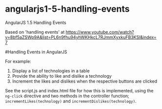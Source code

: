 # angularjs1-5-handling-events
AngularJS 1.5 Handling Events

Based on 'handling events' at https://www.youtube.com/watch?v=8bf5aZSWp9A&list=PL6n9fhu94yhWKHkcL7RJmmXyxkuFB3KSl&index=7

#Handling Events in AngularJS

For example:

1. Display a list of technologies in a table
2. Provide the ability to like and dislike a technology
3. Increment the likes and dislikes when the respective buttons are clicked

See the script.js and index.html file for how this is implemented, using the ```ng-click``` directive and two methods in the controller function; ```incrementLikes(technology)``` and ```incrementDislikes(technology)```.
